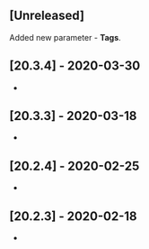 ## [Unreleased]
Added new parameter -  **Tags**.

## [20.3.4] - 2020-03-30
-

## [20.3.3] - 2020-03-18
-

## [20.2.4] - 2020-02-25
-

## [20.2.3] - 2020-02-18
-
